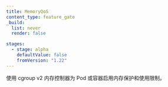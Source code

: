 ```yaml
---
title: MemoryQoS
content_type: feature_gate
_build:
  list: never
  render: false

stages:
  - stage: alpha 
    defaultValue: false
    fromVersion: "1.22"
---
```


<!--
Enable memory protection and usage throttle on pod / container using
cgroup v2 memory controller.
-->
使用 cgroup v2 内存控制器为 Pod 或容器启用内存保护和使用限制。
